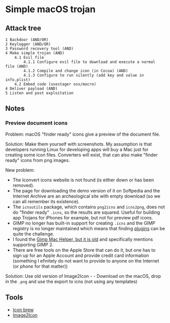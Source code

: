 # Simple macOS trojan

## Attack tree
```text
1 Backdoor (AND/OR)
2 Keylogger (AND/OR)
3 Password recovery tool (AND)
4 Make simple trojan (AND)
    4.1 Evil file
        4.1.1 Configure evil file to download and execute a normal file (AND)
        4.1.2 Compile and change icon (in Cocoa) (AND)
        4.1.3 Configure to run silently (add key and value in info.plist)
    4.2 Embed code (usestager osx/macro)
4 Deliver payload (AND)
5 Listen and post exploitation
```

## Notes

### Preview document icons
Problem: macOS "finder ready" icons give a preview of the document file.

Solution: Make them yourself with screenshots. My assumption is that developers running Linux for developing apps will 
buy a Mac just for creating some icon files. Converters will exist, that can also make "finder ready" icons from png
images.

New problem:
* The Iconvert icons website is not found (is either down or has been removed). 
* The page for downloading the demo version of it on Softpedia and the Internet Archive are an archeological site with empty download (so we can all remember its existence).
* The `icnsutils` package, which contains `png2icns` and `icns2png`, does not do "finder ready" `.icns`, so the results are squared. Useful for building app Trojans for iPhones for example, but not for preview pdf icons.
* GIMP no longer has built-in support for creating `.icns` and the GIMP registry is no longer maintained which means that finding [plugins](https://shotkit.com/gimp-plugins/) can be quite the challenge. 
* I found the [Gimp Mac Helper, but it is old](https://osdn.net/projects/sfnet_gimp-mac-helper/) and specifically mentions supporting GIMP 2.
* There are free tools on the Apple Store that can do it, but one has to sign up for an Apple Account and provide credit card information (something I efinitely do not want to provide to anyone on the Internet (or phone for that matter))

Solution: Use old version of Image2Icon - - Download on the macOS, drop in the `.png` and use the export to icns (not using any templates)

## Tools

* [Icon brew](https://iconbrew.com/)
* [Image2Icon](https://download.cnet.com/Image2icon/3000-2195_4-76407711.html)

